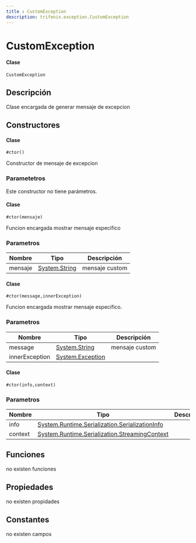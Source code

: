 ```yaml
---
title : CustomException
description: trifenix.exception.CustomException
---
```


# CustomException

<CodeBlock slots = 'heading, code' repeat = '1' languages = 'C#' />

#### Clase
```
CustomException
```

## Descripción
Clase encargada de generar mensaje de excepcion
## Constructores


<CodeBlock slots = 'heading, code' repeat = '1' languages = 'C#' />

#### Clase
```
#ctor()
```


Constructor de mensaje de excepcion
### Parametetros
Este constructor no tiene parámetros.

<CodeBlock slots = 'heading, code' repeat = '1' languages = 'C#' />

#### Clase
```
#ctor(mensaje)
```


Funcion encargada mostrar mensaje especifico
### Parametros
| Nombre | Tipo | Descripción |
| ------ | ---- | ----------- |
| mensaje | [System.String](http://msdn.microsoft.com/query/dev14.query?appId=Dev14IDEF1&l=EN-US&k=k:System.String 'System.String') | mensaje custom |

<CodeBlock slots = 'heading, code' repeat = '1' languages = 'C#' />

#### Clase
```
#ctor(message,innerException)
```


Funcion encargada mostrar mensaje especifico.
### Parametros
| Nombre | Tipo | Descripción |
| ------ | ---- | ----------- |
| message | [System.String](http://msdn.microsoft.com/query/dev14.query?appId=Dev14IDEF1&l=EN-US&k=k:System.String 'System.String') | mensaje custom |
| innerException | [System.Exception](http://msdn.microsoft.com/query/dev14.query?appId=Dev14IDEF1&l=EN-US&k=k:System.Exception 'System.Exception') |  |

<CodeBlock slots = 'heading, code' repeat = '1' languages = 'C#' />

#### Clase
```
#ctor(info,context)
```



### Parametros
| Nombre | Tipo | Descripción |
| ------ | ---- | ----------- |
| info | [System.Runtime.Serialization.SerializationInfo](http://msdn.microsoft.com/query/dev14.query?appId=Dev14IDEF1&l=EN-US&k=k:System.Runtime.Serialization.SerializationInfo 'System.Runtime.Serialization.SerializationInfo') |  |
| context | [System.Runtime.Serialization.StreamingContext](http://msdn.microsoft.com/query/dev14.query?appId=Dev14IDEF1&l=EN-US&k=k:System.Runtime.Serialization.StreamingContext 'System.Runtime.Serialization.StreamingContext') |  |

## Funciones

no existen funciones

## Propiedades

no existen propidades

## Constantes
no existen campos

